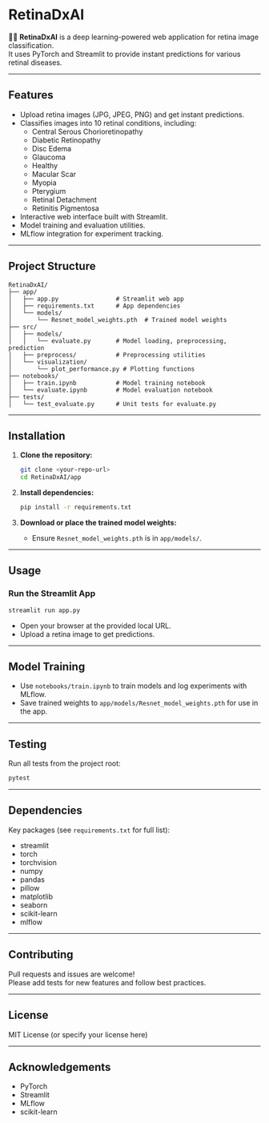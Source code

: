 # RetinaDxAI

🧑‍⚕️ **RetinaDxAI** is a deep learning-powered web application for retina image classification.  
It uses PyTorch and Streamlit to provide instant predictions for various retinal diseases.

---

## Features

- Upload retina images (JPG, JPEG, PNG) and get instant predictions.
- Classifies images into 10 retinal conditions, including:
  - Central Serous Chorioretinopathy
  - Diabetic Retinopathy
  - Disc Edema
  - Glaucoma
  - Healthy
  - Macular Scar
  - Myopia
  - Pterygium
  - Retinal Detachment
  - Retinitis Pigmentosa
- Interactive web interface built with Streamlit.
- Model training and evaluation utilities.
- MLflow integration for experiment tracking.

---

## Project Structure

```
RetinaDxAI/
├── app/
│   ├── app.py                # Streamlit web app
│   ├── requirements.txt      # App dependencies
│   └── models/
│       └── Resnet_model_weights.pth  # Trained model weights
├── src/
│   ├── models/
│   │   └── evaluate.py       # Model loading, preprocessing, prediction
│   ├── preprocess/           # Preprocessing utilities
│   └── visualization/
│       └── plot_performance.py # Plotting functions
├── notebooks/
│   ├── train.ipynb           # Model training notebook
│   └── evaluate.ipynb        # Model evaluation notebook
├── tests/
│   └── test_evaluate.py      # Unit tests for evaluate.py
```

---

## Installation

1. **Clone the repository:**
   ```sh
   git clone <your-repo-url>
   cd RetinaDxAI/app
   ```

2. **Install dependencies:**
   ```sh
   pip install -r requirements.txt
   ```

3. **Download or place the trained model weights:**
   - Ensure `Resnet_model_weights.pth` is in `app/models/`.

---

## Usage

### Run the Streamlit App

```sh
streamlit run app.py
```

- Open your browser at the provided local URL.
- Upload a retina image to get predictions.

---

## Model Training

- Use `notebooks/train.ipynb` to train models and log experiments with MLflow.
- Save trained weights to `app/models/Resnet_model_weights.pth` for use in the app.

---

## Testing

Run all tests from the project root:
```sh
pytest
```

---

## Dependencies

Key packages (see `requirements.txt` for full list):

- streamlit
- torch
- torchvision
- numpy
- pandas
- pillow
- matplotlib
- seaborn
- scikit-learn
- mlflow

---

## Contributing

Pull requests and issues are welcome!  
Please add tests for new features and follow best practices.

---

## License

MIT License (or specify your license here)

---

## Acknowledgements

- PyTorch
- Streamlit
- MLflow
- scikit-learn
